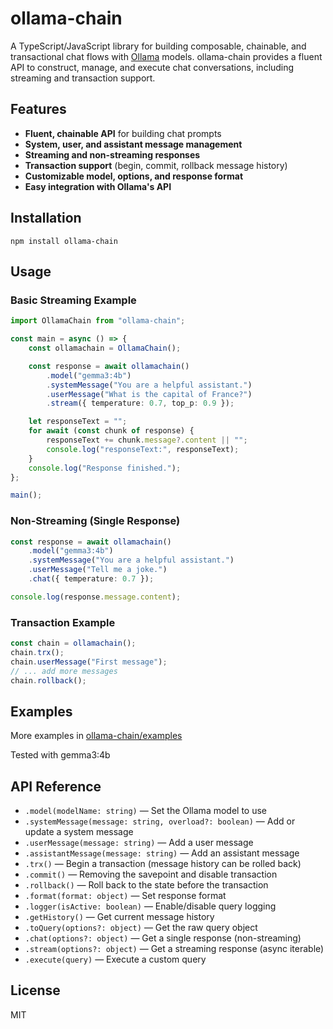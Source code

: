 # ollama-chain

A TypeScript/JavaScript library for building composable, chainable, and transactional chat flows with [Ollama](https://ollama.com/) models. ollama-chain provides a fluent API to construct, manage, and execute chat conversations, including streaming and transaction support.

## Features

- **Fluent, chainable API** for building chat prompts
- **System, user, and assistant message management**
- **Streaming and non-streaming responses**
- **Transaction support** (begin, commit, rollback message history)
- **Customizable model, options, and response format**
- **Easy integration with Ollama's API**

## Installation

```
npm install ollama-chain
```

## Usage

### Basic Streaming Example

```typescript
import OllamaChain from "ollama-chain";

const main = async () => {
    const ollamachain = OllamaChain();

    const response = await ollamachain()
        .model("gemma3:4b")
        .systemMessage("You are a helpful assistant.")
        .userMessage("What is the capital of France?")
        .stream({ temperature: 0.7, top_p: 0.9 });

    let responseText = "";
    for await (const chunk of response) {
        responseText += chunk.message?.content || "";
        console.log("responseText:", responseText);
    }
    console.log("Response finished.");
};

main();
```

### Non-Streaming (Single Response)

```typescript
const response = await ollamachain()
    .model("gemma3:4b")
    .systemMessage("You are a helpful assistant.")
    .userMessage("Tell me a joke.")
    .chat({ temperature: 0.7 });

console.log(response.message.content);
```

### Transaction Example

```typescript
const chain = ollamachain();
chain.trx();
chain.userMessage("First message");
// ... add more messages
chain.rollback();
```
## Examples

 More examples in [ollama-chain/examples](https://github.com/dmytro-rudenko/ollama-chain/tree/main/examples)

 Tested with gemma3:4b

## API Reference

- `.model(modelName: string)` — Set the Ollama model to use
- `.systemMessage(message: string, overload?: boolean)` — Add or update a system message
- `.userMessage(message: string)` — Add a user message
- `.assistantMessage(message: string)` — Add an assistant message
- `.trx()` — Begin a transaction (message history can be rolled back)
- `.commit()` — Removing the savepoint and disable transaction
- `.rollback()` — Roll back to the state before the transaction
- `.format(format: object)` — Set response format
- `.logger(isActive: boolean)` — Enable/disable query logging
- `.getHistory()` — Get current message history
- `.toQuery(options?: object)` — Get the raw query object
- `.chat(options?: object)` — Get a single response (non-streaming)
- `.stream(options?: object)` — Get a streaming response (async iterable)
- `.execute(query)` — Execute a custom query

## License

MIT
